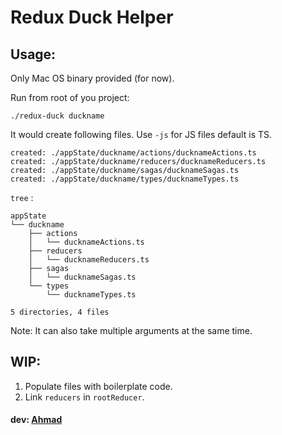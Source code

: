 # Redux Duck Helper

## Usage:

Only Mac OS binary provided (for now).

Run from root of you project:

```
./redux-duck duckname
```

It would create following files. Use `-js` for JS files default is TS.

```
created: ./appState/duckname/actions/ducknameActions.ts
created: ./appState/duckname/reducers/ducknameReducers.ts
created: ./appState/duckname/sagas/ducknameSagas.ts
created: ./appState/duckname/types/ducknameTypes.ts
```

`tree` :

```
appState
└── duckname
    ├── actions
    │   └── ducknameActions.ts
    ├── reducers
    │   └── ducknameReducers.ts
    ├── sagas
    │   └── ducknameSagas.ts
    └── types
        └── ducknameTypes.ts

5 directories, 4 files

```

Note: It can also take multiple arguments at the same time.

## WIP:

1. Populate files with boilerplate code.
2. Link `reducers` in `rootReducer`.

#### dev: [Ahmad](https://github.com/ahmad2smile)
